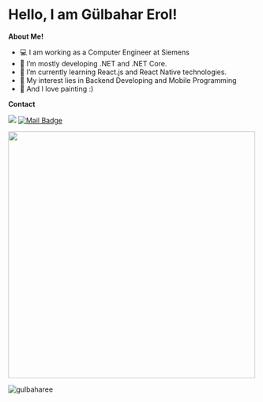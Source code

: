 # Hello, I am Gülbahar Erol! 

**About Me!**


- 💻 I am working as a Computer Engineer at Siemens
- 🌱 I’m mostly developing .NET and .NET Core.
- 🔖 I’m currently learning React.js and React Native technologies.
- 🤔 My interest lies in Backend Developing and Mobile Programming
- 🎨 And I love painting :)


**Contact**

[![](https://img.shields.io/badge/linkedin-%230077B5.svg?&style=for-the-badge&logo=linkedin&logoColor=white)](https://www.linkedin.com/in/gulbaharerol?lipi=urn%3Ali%3Apage%3Ad_flagship3_profile_view_base_contact_details%3BUu6KFFhsSJm71mfO18BMRA%3D%3D)
[![Mail Badge](https://img.shields.io/badge/ggulbaharerol@gmail.com-c14438?style=for-the-badge&logo=Gmail&logoColor=white&link=mailto:ggulbaharerol@gmail.com)](mailto:ggulbaharerol@gmail.com)

<img align='center' src="https://github-readme-stats.vercel.app/api?username=gulbaharee&show_icons=true&theme=highcontrast" width="500">

<p><img align="left" src="https://github-readme-stats.vercel.app/api/top-langs?username=gulbaharee&show_icons=true&locale=en&layout=compact" alt="gulbaharee" /></p>


